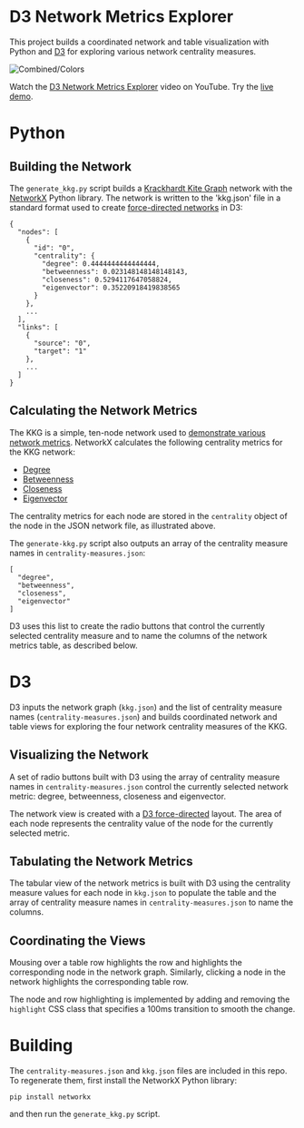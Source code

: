 # D3 Network Metrics Explorer

This project builds a coordinated network and table visualization with Python and [D3](https://d3js.org/) for exploring various network centrality measures.

<div>
  <img src="http://jeffreymorganio.github.io/d3-network-metrics-explorer/d3-network-metrics-explorer.png" alt="Combined/Colors">
</div>

Watch the [D3 Network Metrics Explorer](https://youtu.be/Z5J10UfH4rA) video on YouTube. Try the [live demo](https://jeffreymorganio.github.io/d3-network-metrics-explorer/demo/).

# Python

## Building the Network

The `generate_kkg.py` script builds a [Krackhardt Kite Graph](http://networkx.readthedocs.io/en/stable/reference/generated/networkx.generators.small.krackhardt_kite_graph.html) network with the [NetworkX](https://networkx.github.io/) Python library. The network is written to the 'kkg.json' file in a standard format used to create [force-directed networks](https://bl.ocks.org/mbostock/4062045) in D3:

```
{
  "nodes": [
    {
      "id": "0",
      "centrality": {
        "degree": 0.4444444444444444,
        "betweenness": 0.023148148148148143,
        "closeness": 0.5294117647058824,
        "eigenvector": 0.35220918419838565
      }
    },
    ...
  ],
  "links": [
    {
      "source": "0",
      "target": "1"
    },
    ...
  ]
}
```

## Calculating the Network Metrics

The KKG is a simple, ten-node network used to [demonstrate various network metrics](http://www.casos.cs.cmu.edu/events/summer_institute/2006/reading_list/krackhardt/Assessing_Political_Landscape.pdf). NetworkX calculates the following centrality metrics for the KKG network:

* [Degree](http://networkx.readthedocs.io/en/stable/reference/generated/networkx.algorithms.centrality.degree_centrality.html)
* [Betweenness](http://networkx.readthedocs.io/en/stable/reference/generated/networkx.algorithms.bipartite.centrality.betweenness_centrality.html)
* [Closeness](http://networkx.readthedocs.io/en/stable/reference/generated/networkx.algorithms.centrality.closeness_centrality.html)
* [Eigenvector](http://networkx.readthedocs.io/en/stable/reference/generated/networkx.algorithms.centrality.eigenvector_centrality.html)

The centrality metrics for each node are stored in the `centrality` object of the node in the JSON network file, as illustrated above.

The `generate-kkg.py` script also outputs an array of the centrality measure names in `centrality-measures.json`:

```
[
  "degree",
  "betweenness",
  "closeness",
  "eigenvector"
]
```

D3 uses this list to create the radio buttons that control the currently selected centrality measure and to name the columns of the network metrics table, as described below.

# D3

D3 inputs the network graph (`kkg.json`) and the list of centrality measure names (`centrality-measures.json`) and builds coordinated network and table views for exploring the four network centrality measures of the KKG.

## Visualizing the Network

A set of radio buttons built with D3 using the array of centrality measure names in `centrality-measures.json` control the currently selected network metric: degree, betweenness, closeness and eigenvector.

The network view is created with a [D3 force-directed](https://bl.ocks.org/mbostock/4062045) layout. The area of each node represents the centrality value of the node for the currently selected metric.

## Tabulating the Network Metrics

The tabular view of the network metrics is built with D3 using the centrality measure values for each node in `kkg.json` to populate the table and the array of centrality measure names in `centrality-measures.json` to name the columns.

## Coordinating the Views

Mousing over a table row highlights the row and highlights the corresponding node in the network graph. Similarly, clicking a node in the network highlights the corresponding table row.

The node and row highlighting is implemented by adding and removing the `highlight` CSS class that specifies a 100ms transition to smooth the change.

# Building

The `centrality-measures.json` and `kkg.json` files are included in this repo. To regenerate them, first install the NetworkX Python library:

```
pip install networkx
```

and then run the `generate_kkg.py` script.
